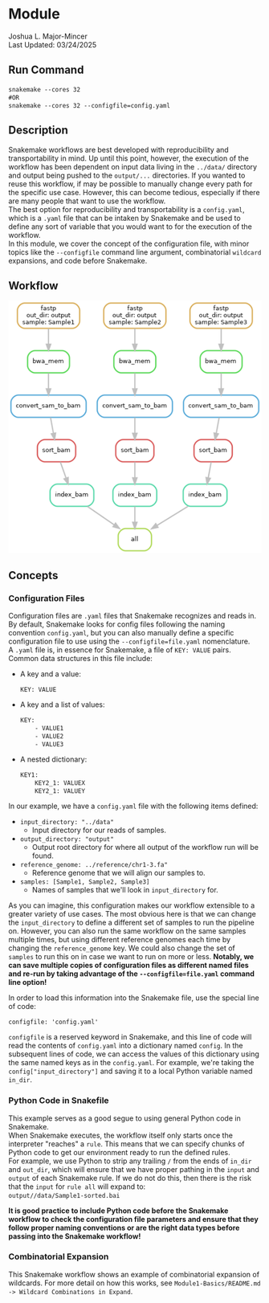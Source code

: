 # Module 
Joshua L. Major-Mincer  
Last Updated: 03/24/2025

## Run Command
```
snakemake --cores 32
#OR
snakemake --cores 32 --configfile=config.yaml
```
## Description
Snakemake workflows are best developed with reproducibility and transportability in mind. Up until this point, however, the execution of the workflow has been dependent on input data living in the `../data/` directory and output being pushed to the `output/...` directories. If you wanted to reuse this workflow, if may be possible to manually change every path for the specific use case. However, this can become tedious, especially if there are many people that want to use the workflow.  
The best option for reproducibility and transportability is a `config.yaml`, which is a `.yaml` file that can be intaken by Snakemake and be used to define any sort of variable that you would want to for the execution of the workflow.  
In this module, we cover the concept of the configuration file, with minor topics like the `--configfile` command line argument, combinatorial `wildcard` expansions, and code before Snakemake. 

## Workflow
![DAG](dag.png)

## Concepts
### Configuration Files
Configuration files are `.yaml` files that Snakemake recognizes and reads in. By default, Snakemake looks for config files following the naming convention `config.yaml`, but you can also manually define a specific configuration file to use using the `--configfile=file.yaml` nomenclature.  
A `.yaml` file is, in essence for Snakemake, a file of `KEY: VALUE` pairs. Common data structures in this file include:  
* A key and a value: 
    ```
    KEY: VALUE
    ```
* A key and a list of values: 
    ```
    KEY: 
        - VALUE1
        - VALUE2
        - VALUE3
    ```
* A nested dictionary: 
    ```
    KEY1: 
        KEY2_1: VALUEX
        KEY2_1: VALUEY
    ```

In our example, we have a `config.yaml` file with the following items defined: 
* `input_directory: "../data"`
    * Input directory for our reads of samples. 
* `output_directory: "output"`
    * Output root directory for where all output of the workflow run will be found. 
* `reference_genome: ../reference/chr1-3.fa"`
    * Reference genome that we will align our samples to. 
* `samples: [Sample1, Sample2, Sample3]`
    * Names of samples that we'll look in `input_directory` for. 

As you can imagine, this configuration makes our workflow extensible to a greater variety of use cases. The most obvious here is that we can change the `input_directory` to define a different set of samples to run the pipeline on. However, you can also run the same workflow on the same samples multiple times, but using different reference genomes each time by changing the `reference_genome` key. We could also change the set of `samples` to run this on in case we want to run on more or less. **Notably, we can save multiple copies of configuration files as different named files and re-run by taking advantage of the `--configfile=file.yaml` command line option!**  

In order to load this information into the Snakemake file, use the special line of code: 
```
configfile: 'config.yaml'
```

`configfile` is a reserved keyword in Snakemake, and this line of code will read the contents of `config.yaml` into a dictionary named `config`. In the subsequent lines of code, we can access the values of this dictionary using the same named keys as in the `config.yaml`. For example, we're taking the `config["input_directory"]` and saving it to a local Python variable named `in_dir`. 

### Python Code in Snakefile
This example serves as a good segue to using general Python code in Snakemake.  
When Snakemake executes, the workflow itself only starts once the interpreter "reaches" a `rule`. This means that we can specify chunks of Python code to get our environment ready to run the defined rules.  
For example, we use Python to strip any trailing `/` from the ends of `in_dir` and `out_dir`, which will ensure that we have proper pathing in the `input` and `output` of each Snakemake rule. If we do not do this, then there is the risk that the `input` for `rule all` will expand to:  
`output//data/Sample1-sorted.bai`  

**It is good practice to include Python code before the Snakemake workflow to check the configuration file parameters and ensure that they follow proper naming conventions or are the right data types before passing into the Snakemake workflow!**

### Combinatorial Expansion 
This Snakemake workflow shows an example of combinatorial expansion of wildcards. For more detail on how this works, see `Module1-Basics/README.md -> Wildcard Combinations in Expand`. 